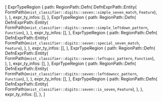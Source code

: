 [
    ExprTypeRegion {
        path: RegionPath::Defn(
            DefnExprPath::Entity(
                FormPath(`mnist_classifier::digits::seven::simple_seven_match`, `Feature`),
            ),
        ),
        expr_ty_infos: [],
    },
    ExprTypeRegion {
        path: RegionPath::Defn(
            DefnExprPath::Entity(
                FormPath(`mnist_classifier::digits::seven::simple_leftdown_pattern`, `Function`),
            ),
        ),
        expr_ty_infos: [],
    },
    ExprTypeRegion {
        path: RegionPath::Defn(
            DefnExprPath::Entity(
                FormPath(`mnist_classifier::digits::seven::special_seven_match`, `Feature`),
            ),
        ),
        expr_ty_infos: [],
    },
    ExprTypeRegion {
        path: RegionPath::Defn(
            DefnExprPath::Entity(
                FormPath(`mnist_classifier::digits::seven::leftupcc_pattern`, `Function`),
            ),
        ),
        expr_ty_infos: [],
    },
    ExprTypeRegion {
        path: RegionPath::Defn(
            DefnExprPath::Entity(
                FormPath(`mnist_classifier::digits::seven::leftdowncc_pattern`, `Function`),
            ),
        ),
        expr_ty_infos: [],
    },
    ExprTypeRegion {
        path: RegionPath::Defn(
            DefnExprPath::Entity(
                FormPath(`mnist_classifier::digits::seven::is_seven`, `Feature`),
            ),
        ),
        expr_ty_infos: [],
    },
]